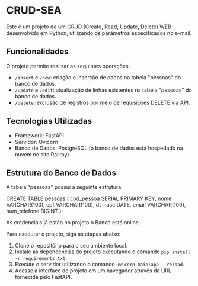 # CRUD-SEA

Este é um projeto de um CRUD (Create, Read, Update, Delete) WEB desenvolvido em Python, utilizando os parâmetros especificados no e-mail.

## Funcionalidades

O projeto permite realizar as seguintes operações:

- `/insert` e `/new`: criação e inserção de dados na tabela "pessoas" do banco de dados.
- `/update` e `/edit`: atualização de linhas existentes na tabela "pessoas" do banco de dados.
- `/delete`: exclusão de registros por meio de requisições DELETE via API.

## Tecnologias Utilizadas

- Framework: FastAPI
- Servidor: Uvicorn
- Banco de Dados: PostgreSQL (o banco de dados está hospedado na nuvem no site Railray)

## Estrutura do Banco de Dados

A tabela "pessoas" possui a seguinte estrutura:

CREATE TABLE pessoas (
cod_pessoa SERIAL PRIMARY KEY,
nome VARCHAR(100),
cpf VARCHAR(100),
dt_nasc DATE,
email VARCHAR(100),
num_telefone BIGINT
);


As credenciais já estão no projeto o Banco está online

Para executar o projeto, siga as etapas abaixo:

1. Clone o repositório para o seu ambiente local.
2. Instale as dependências do projeto executando o comando `pip install -r requirements.txt`.
3. Execute o servidor utilizando o comando `uvicorn main:app --reload`.
4. Acesse a interface do projeto em um navegador através da URL fornecida pelo FastAPI.
